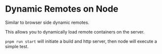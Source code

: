 # Dynamic Remotes on Node

Similar to browser side dynamic remotes.

This allows you to dynamically load remote containers on the server.

`pnpm run start` will initiate a build and http server, then node will execute a simple test.
